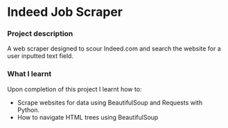 # **Indeed Job Scraper**

### **Project description** 

A web scraper designed to scour Indeed.com and search the website for a user inputted text field. 

### **What I learnt**

Upon completion of this project I learnt how to:
* Scrape websites for data using BeautifulSoup and Requests with Python.
* How to navigate HTML trees using BeautifulSoup
